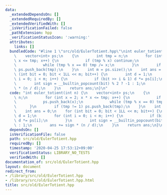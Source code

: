 ```yaml
---
data:
  _extendedDependsOn: []
  _extendedRequiredBy: []
  _extendedVerifiedWith: []
  _isVerificationFailed: false
  _pathExtension: hpp
  _verificationStatusIcon: ':warning:'
  attributes:
    links: []
  bundledCode: "#line 1 \"src/old/EulerTotient.hpp\"\nint euler_totient(int n) {\n\
    \    vector<int> ps;\n    {\n        int tmp = n;\n        for (int x = 2; x *\
    \ x <= tmp; x++) {\n            if (tmp % x) continue;\n            ps.push_back(x);\n\
    \            while (tmp % x == 0) tmp /= x;\n        }\n        if (tmp != 1)\
    \ ps.push_back(tmp);\n    }\n    int m = ps.size();\n    int ans = 0;\n    for\
    \ (int bit = 0; bit < 1LL << m; bit++) {\n        int d = 1;\n        for (int\
    \ i = 0; i < m; i++) {\n            if (bit >> i & 1) d *= ps[i];\n        }\n\
    \        int sign = __builtin_popcount(bit) % 2 ? -1 : 1;\n        ans += sign\
    \ * (n / d);\n    }\n    return ans;\n}\n"
  code: "int euler_totient(int n) {\n    vector<int> ps;\n    {\n        int tmp =\
    \ n;\n        for (int x = 2; x * x <= tmp; x++) {\n            if (tmp % x) continue;\n\
    \            ps.push_back(x);\n            while (tmp % x == 0) tmp /= x;\n  \
    \      }\n        if (tmp != 1) ps.push_back(tmp);\n    }\n    int m = ps.size();\n\
    \    int ans = 0;\n    for (int bit = 0; bit < 1LL << m; bit++) {\n        int\
    \ d = 1;\n        for (int i = 0; i < m; i++) {\n            if (bit >> i & 1)\
    \ d *= ps[i];\n        }\n        int sign = __builtin_popcount(bit) % 2 ? -1\
    \ : 1;\n        ans += sign * (n / d);\n    }\n    return ans;\n}\n"
  dependsOn: []
  isVerificationFile: false
  path: src/old/EulerTotient.hpp
  requiredBy: []
  timestamp: '2020-04-25 17:53:12+09:00'
  verificationStatus: LIBRARY_NO_TESTS
  verifiedWith: []
documentation_of: src/old/EulerTotient.hpp
layout: document
redirect_from:
- /library/src/old/EulerTotient.hpp
- /library/src/old/EulerTotient.hpp.html
title: src/old/EulerTotient.hpp
---
```

